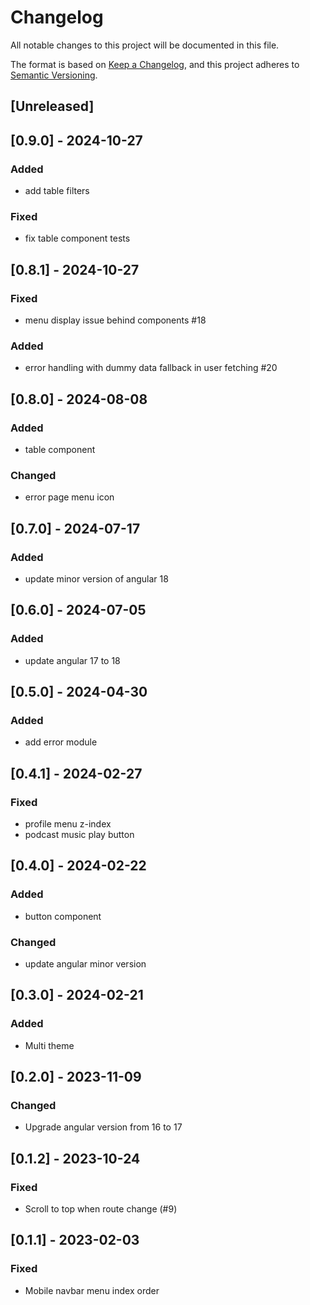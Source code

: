 # Changelog

All notable changes to this project will be documented in this file.

The format is based on [Keep a Changelog](https://keepachangelog.com/en/1.0.0/),
and this project adheres to [Semantic Versioning](https://semver.org/spec/v2.0.0.html).

## [Unreleased]

## [0.9.0] - 2024-10-27

### Added

- add table filters

### Fixed

- fix table component tests

## [0.8.1] - 2024-10-27

### Fixed

- menu display issue behind components #18

### Added

- error handling with dummy data fallback in user fetching #20

## [0.8.0] - 2024-08-08

### Added

- table component

### Changed

- error page menu icon

## [0.7.0] - 2024-07-17

### Added

- update minor version of angular 18

## [0.6.0] - 2024-07-05

### Added

- update angular 17 to 18

## [0.5.0] - 2024-04-30

### Added

- add error module

## [0.4.1] - 2024-02-27

### Fixed

- profile menu z-index
- podcast music play button

## [0.4.0] - 2024-02-22

### Added

- button component

### Changed

- update angular minor version

## [0.3.0] - 2024-02-21

### Added

- Multi theme

## [0.2.0] - 2023-11-09

### Changed

- Upgrade angular version from 16 to 17

## [0.1.2] - 2023-10-24

### Fixed

- Scroll to top when route change (#9)

## [0.1.1] - 2023-02-03

### Fixed

- Mobile navbar menu index order
